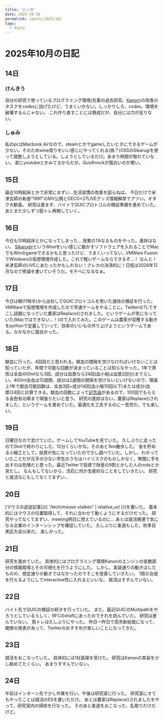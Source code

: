 ```yaml
---
title: 'にっき'
date: 2025-10-10
permalink: /posts/2025/10/
tags:
  - diary
---
```


2025年10月の日記
======

## 14日
### けんきう
自分の研究で使っているプログラミング環境(先輩の過去研究、[Kanon](https://github.com/prg-titech/Kanon))の改善のタスクをcodexに投げたけど、うまくいかない。しっかりしろ、codex。環境を破壊するんじゃない。
これ作り直すことには賛成だが、自分には力が足りない。

### しゅみ
私のpcはMacbook Airなので、steamとかでgameしたいときにできるゲームが少ない。そのためwine周りをいい感じにやってくれる(偽？)OSSのSikarugiを使って調整しようとしている。しようとしているだけ。あまり時間が取れていない。
変にyoutubeとかみてるからだが。QuizKnockが面白いのが悪い。

## 15日
最近10時起床とかで非常にまずい...生活習慣の改善を図らねば。
今日だけで米津玄師の新曲"1991"のMV公開とDECO*27LIVEグッズ情報解禁でアツい。オタク大歓喜。
研究は進まず、バイトでQUICプロトコルの検証準備を進めていた。
あとまた少しずつ筋トレ再開していく。

## 16日
今日も10時起床とかになってしまった...
授業のTAなるものをやった。進捗はない。
[Sikarugir](https://github.com/Sikarugir-App/Sikarugir)というWineをいい感じに動かすソフトウェアを入れることでMacでもWinのgameできるかもと思ったけど、うまくいってない...VMWare FusionでWindowsの仮想環境作成した。これで軽いゲームならできるぞ...！
なんと！米津玄師のLIVEにあたったかもしれない！クレカの決済的に！日程は2026年12月なので修論を書いていそうだ。モチベになるなぁ。

## 17日
今日は朝(11時半)から出社してQUICプロトコルを用いた通信の検証を行った。
VMWareで仮想環境を作成したので早速ゲームをやることに。TwitterのTLですこし話題になっていた農家はReplace()されました。というゲームが気になっていた(Macではできない...！)ので入れてみた。このゲームは農家が収穫する動きをpythonで定義していって、効率のいいもの作り上げようというゲームである。なかなかに面白かった。

## 18日
献血に行った、4回目だと思われる。献血の間隔を空けなければいけないことは知っていたが、年間で可能な回数が決まっていることは知らなかった。1年で男性は全血400mlなら3回、成分は血漿なら24回(血小板は血漿2回分)までらしい。400ml全血は12週間、成分は2週間の間隔を空けないといけないので、理論上1年で献血可能回数は、全血3回+成分14回(血小板10回以下)または成分(血漿)24回と計算できる。献血の回数によって[記念品](https://www.jrc.or.jp/donation/blood/pdf/kenketsu_20130522-kinenhin.pdf)があるので、100回でもらえる金色有功章まで頑張りたいと思う。
研究の進捗はない。農家はReplace()されました、というゲームを進めていた。最適化を工夫するのに一苦労だ。でも楽しい。

## 19日
日曜日なので怠けていた。ゲームしてYouTubeを見ていた。
久しぶりに走ったので2kmで終わりにした、12分くらいかな。そのあと1km散歩した。
金を貯める小細工として、投資が気になっていたので少し調べていた。しかし、わかっていたことだが元手の少ない学生のうちはハイリスクのものしかなく、無闇に手を出すのは危険だと思った。最近Twitterで投資で財産の9割とかした人のnoteとか見たし。
なんもしてないから、流石に何か生産的なことをしていきたい。
研究と就活なにもしてなくてまずい...

## 20日
[マウスの追従記事]({{ '/tech/mouse-stalker/' | relative_url }})を書いた。
基本的にはマウスの位置取得して、それに合わせて動くようにするだけだった。
研究やってなくてまずい、meeting明日に控えているのに...
あとは就活関連で気になる企業のインターンシップを確認していた。
久しぶりに柔道もした、秋季目黒区大会以来だ。
楽しかった。

## 21日
研究を進めていた。
具体的にはプログラミング環境Kanonのエンジンの変数部分の情報取得とその可視化を行うようにした。
しかし、実装通りの動きはしたものの、想定通りの動きではなかったのでそこを改善していきたい。
1周の合成を行えるようにしてinteractive性に入れるといいな。
就活はすすんでいない。

## 22日
バイト先でQUICの検証の続きを行っていた。
また、最近QUICのMultipathをやろうとしているらしく、RFCのdraftにあったのでそれを読んでいた。
研究は進んでいない。
筋トレは久しぶりにやった。
昨日一昨日で高市新総裁になって、閣僚の発表があって、Twitterのおすすめが楽しいことになってきた。

## 23日
就活をおこなっていた。
具体的には1社面接を受けた。
研究はKanonの実装を少し眺めてたくらい。
あまりすすんでいない。

## 24日
午前はインターン先で少し作業を行い、午後は研究室に行った。
研究室にきてもやったことは就活のESを書いただけ。
あとは農家はReplace()されましたをやって、研究室内の掃除を行なった。
そのあと柔道をおこなった、乱取りだけだけど。
